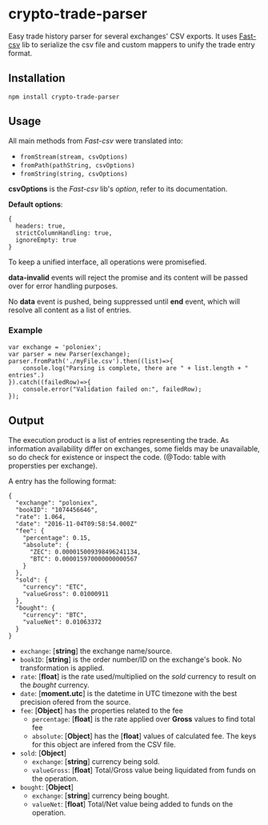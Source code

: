 # crypto-trade-parser

Easy trade history parser for several exchanges' CSV exports. It uses [Fast-csv](https://github.com/C2FO/fast-csv) lib to serialize the csv file and custom mappers to unify the trade entry format.

## Installation

`npm install crypto-trade-parser`

## Usage

  All main methods from *Fast-csv* were translated into:

  * `fromStream(stream, csvOptions)`
  * `fromPath(pathString, csvOptions)`
  * `fromString(string, csvOptions)`

  **csvOptions** is the *Fast-csv* lib's *option*, refer to its documentation.

  **Default options**:

  ```
  {
    headers: true,
    strictColumnHandling: true,
    ignoreEmpty: true
  }
  ```

  To keep a unified interface, all operations were promisefied.

  **data-invalid** events will reject the promise and its content will be passed over for error handling purposes.

  No **data** event is pushed, being suppressed until **end** event, which will resolve all content as a list of entries.

  ### Example

  ```
  var exchange = 'poloniex';
  var parser = new Parser(exchange);
  parser.fromPath('./myFile.csv').then((list)=>{
      console.log("Parsing is complete, there are " + list.length + " entries".)
  }).catch((failedRow)=>{
      console.error("Validation failed on:", failedRow);
  });
  ```

## Output

The execution product is a list of entries representing the trade. As information availability differ on exchanges, some fields may be unavailable, so do check for existence or inspect the code. (@Todo: table with propersties per exchange).

A entry has the following format:

```
{
  "exchange": "poloniex",
  "bookID": "1074456646",
  "rate": 1.064,
  "date": "2016-11-04T09:58:54.000Z"
  "fee": {
    "percentage": 0.15,
    "absolute": {
      "ZEC": 0.000015009398496241134,
      "BTC": 0.000015970000000000567
    }
  },
  "sold": {
    "currency": "ETC",
    "valueGross": 0.01000911
  },
  "bought": {
    "currency": "BTC",
    "valueNet": 0.01063372
  }
}

```

* `exchange`: [**string**] the exchange name/source.
*  `bookID`: [**string**] is the order number/ID on the exchange's book. No transformation is applied.
* `rate`: [**float**] is the rate used/multiplied on the *sold* currency to result on the *bought* currency.
* `date`: [**moment.utc**] is the datetime in UTC timezone with the best precision ofered from the source.
* `fee`: [**Object**] has the properties related to the fee
	* `percentage`: [**float**] is the rate applied over **Gross** values to find total fee
	*  `absolute`: [**Object**] has the [**float**] values of calculated fee. The keys for this object are infered from the CSV file.
* `sold`: [**Object**]
    * `exchange`: [**string**] currency being sold.
    * `valueGross`: [**float**] Total/Gross value being liquidated from funds on the operation.
* `bought`: [**Object**]
    * `exchange`: [**string**] currency being bought.
    * `valueNet`: [**float**] Total/Net value being added to funds on the operation.

